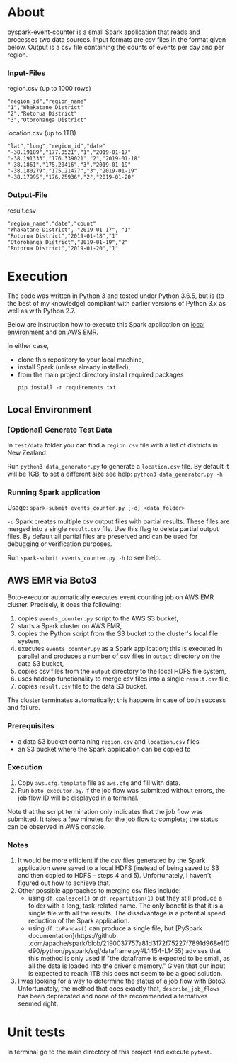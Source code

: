 # About

pyspark-event-counter is a small Spark application that reads and 
processes two data sources. Input formats are csv 
files in the format given below. Output is a csv file containing 
the counts of events per day and per region.  
 
 
### Input-Files 
 
 region.csv (up to 1000 rows)
 ```
"region_id","region_name" 
"1","Whakatane District" 
"2","Rotorua District" 
"3","Otorohanga District"
``` 
 
 
location.csv (up to 1TB) 
```
"lat","long","region_id","date" 
"-38.19189","177.0521","1","2019-01-17" 
"-38.191333","176.339021","2","2019-01-18" 
"-38.1861","175.20416","3","2019-01-19" 
"-38.180279","175.21477","3","2019-01-19" 
"-38.17995","176.25936","2","2019-01-20" 
```
 
### Output-File 
 
result.csv 
```
"region_name","date","count" 
"Whakatane District", "2019-01-17", "1" 
"Rotorua District","2019-01-18","1" 
"Otorohanga District","2019-01-19","2" 
"Rotorua District","2019-01-20","1" 
```

# Execution

The code was written in Python 3 and tested under Python 3.6.5, but is (to the best of my knowledge) 
compliant with 
earlier versions of Python 3.x as well as with Python 2.7. 
  
Below are instruction how to execute this Spark application on [local environment](#local-environment) and on [AWS 
EMR](#aws-emr-via-boto3). 

In either case, 
- clone this repository to your local machine,
- install Spark (unless already installed),
- from the main project directory install required packages
    ```
    pip install -r requirements.txt
    ``` 

## Local Environment

### [Optional] Generate Test Data
In `test/data` folder you can find a `region.csv` file with a list of districts in New Zealand. 

Run `python3 data_generator.py` to generate a `location.csv` file. By default it will be 1GB; to set a different size see help: `python3 data_generator.py -h`

### Running Spark application

Usage: `spark-submit events_counter.py [-d] <data_folder>`

`-d` Spark creates multiple csv output files with partial results. These files are merged into a single `result.csv` 
file. Use this flag to delete partial output files. By default all partial files are preserved and can be used for 
debugging or verification purposes. 

Run `spark-submit events_counter.py -h` to see help. 

## AWS EMR via Boto3

Boto-executor automatically executes event counting job on AWS EMR cluster. Precisely, it does 
the following:
1. copies `events_counter.py` script to the AWS S3 bucket, 
2. starts a Spark cluster on AWS EMR, 
3. copies the Python script from the S3 bucket to the cluster's local file system, 
4. executes `events_counter.py` as a Spark application; this is executed in parallel and produces a number of csv 
files in `output` directory on the data S3 bucket,  
5. copies csv files from the `output` directory to the local HDFS file system,
6. uses hadoop functionality to merge csv files into a single `result.csv` file,
7. copies `result.csv` file to the data S3 bucket.

The cluster terminates automatically; this happens in case of both success and failure.

### Prerequisites
- a data S3 bucket containing `region.csv` and `location.csv` files
- an S3 bucket where the Spark application can be copied to

### Execution
1. Copy `aws.cfg.template` file as `aws.cfg` and fill with data. 
2. Run `boto_executor.py`. If the job flow was submitted without errors, the job flow ID will be displayed in a 
terminal. 

Note that the script termination only indicates that the job flow was submitted. It takes a few minutes for the job 
flow to complete; the status can be observed in AWS console. 

### Notes
1. It would be more efficient if the csv files generated by the Spark application were saved to a local HDFS (instead
 of being saved to S3 and then copied to HDFS - steps 4 and 5). Unfortunately, I haven't figured out how to achieve 
 that. 
2. Other possible approaches to merging csv files include:
    - using `df.coalesce(1)` or `df.repartition(1)` but they still produce a folder with a long, task-related name. The 
 only benefit is that it is a single file with all the results. The disadvantage is a potential speed reduction of the 
 Spark application.
    - using `df.toPandas()` can produce a single file, but [PySpark documentation](https://github
  .com/apache/spark/blob/2190037757a81d3172f75227f7891d968e1f0d90/python/pyspark/sql/dataframe.py#L1454-L1455) advises that this method is only used
  if "the dataframe is expected to be small, as all the data is loaded into the driver's memory." Given that our 
  input is expected to reach 1TB this does not seem to be a good solution. 
3. I was looking for a way to determine the status of a job flow with Boto3. Unfortunately, the method that does 
exactly 
that, 
`describe_job_flows` has been deprecated and none of the recommended alternatives seemed right. 

# Unit tests

In terminal go to the main directory of this project and execute `pytest`.